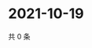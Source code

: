 # 2021-10-19

共 0 条

<!-- BEGIN WEIBO -->
<!-- 最后更新时间 Tue Oct 19 2021 01:17:37 GMT+0800 (China Standard Time) -->

<!-- END WEIBO -->
